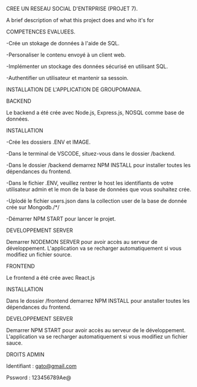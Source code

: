 
CREE UN RESEAU SOCIAL D'ENTRPRISE (PROJET 7).

A brief description of what this project does and who it's for

COMPETENCES EVALUEES.

-Crée un stokage de données à l'aide de SQL.

-Personaliser le contenu envoyé à un client web.

-Implémenter un stockage  des données sécurisé en utilisant SQL.

-Authentifier un utilisateur et mantenir sa  sessoin.

INSTALLATION DE L'APPLICATION DE GROUPOMANIA.

BACKEND

Le backend a été crée avec Node.js, Express.js, NOSQL comme base de données.

INSTALLATION 

-Crée les dossiers .ENV et IMAGE.

-Dans le terminal de  VSCODE, situez-vous  dans le dossier /backend.

-Dans le dossier /backend demarrez NPM INSTALL pour installer toutes les dépendances du frontend.

-Dans le  fichier .ENV, veuillez rentrer le host les identifiants de votre utilisateur admin et le mon de la base de données que vous  souhaitez crée.

-Uplodé le fichier users.json dans la collection user de la base de donnée crée sur Mongodb./*/

-Démarrer NPM START  pour lancer le projet.


DEVELOPPEMENT SERVER

Demarrer NODEMON SERVER pour avoir accès au serveur de développement. L'application va se recharger automatiquement si vous modifiez un fichier source.

FRONTEND 

Le frontend a été crée avec React.js

INSTALLATION

Dans le dossier /frontend demarrez NPM INSTALL pour anstaller toutes les dépendances du frontend.

DEVELOPPEMENT SERVER

Demarrer NPM START pour avoir accès au serveur de le développement. L'application va se recharger automatiquement si vous modifiez un fichier sauce.

DROITS ADMIN

Identifiant : gato@gmail.com

Pssword : 123456789Ae@



